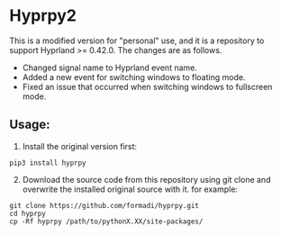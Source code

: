 # Hyprpy2

 This is a modified version for "personal" use, and it is a repository to support Hyprland >= 0.42.0. The changes are as follows.
- Changed signal name to Hyprland event name.
- Added a new event for switching windows to floating mode.
- Fixed an issue that occurred when switching windows to fullscreen mode.

## Usage:
1. Install the original version first:
```
pip3 install hyprpy
```

2. Download the source code from this repository using git clone and overwrite the installed original source with it.
for example:
```
git clone https://github.com/formadi/hyprpy.git
cd hyprpy
cp -Rf hyprpy /path/to/pythonX.XX/site-packages/
```
